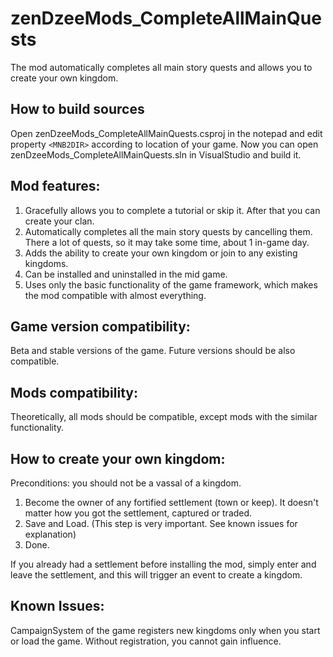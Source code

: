# zenDzeeMods_CompleteAllMainQuests
The mod automatically completes all main story quests and allows you to create your own kingdom. 

## How to build sources
Open zenDzeeMods_CompleteAllMainQuests.csproj in the notepad and edit property `<MNB2DIR>` according to location of your game.
Now you can open zenDzeeMods_CompleteAllMainQuests.sln in VisualStudio and build it.

## Mod features:
1. Gracefully allows you to complete a tutorial or skip it. After that you can create your clan.
2. Automatically completes all the main story quests by cancelling them. There a lot of quests, so it may take some time, about 1 in-game day.
3. Adds the ability to create your own kingdom or join to any existing kingdoms.
4. Can be installed and uninstalled in the mid game.
5. Uses only the basic functionality of the game framework, which makes the mod compatible with almost everything.

## Game version compatibility:
Beta and stable versions of the game. Future versions should be also compatible.

## Mods compatibility:
Theoretically, all mods should be compatible, except mods with the similar functionality.

## How to create your own kingdom:
Preconditions: you should not be a vassal of a kingdom.
1. Become the owner of any fortified settlement (town or keep). It doesn't matter how you got the settlement, captured or traded.
2. Save and Load. (This step is very important. See known issues for explanation)
3. Done.

If you already had a settlement before installing the mod, simply enter and leave the settlement, and this will trigger an event to create a kingdom.

## Known Issues:
CampaignSystem of the game registers new kingdoms only when you start or load the game. Without registration, you cannot gain influence.
